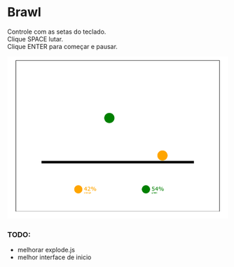 # Brawl

Controle com as setas do teclado.  
Clique SPACE lutar.  
Clique ENTER para começar e pausar.  

![alt text](https://github.com/abac-axi/brawl-canvas/blob/main/game.png?raw=true)

### TODO:
- melhorar explode.js
- melhor interface de inicio
